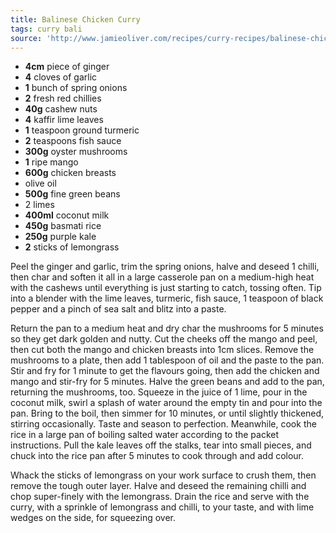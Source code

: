 ```yaml
---
title: Balinese Chicken Curry
tags: curry bali
source: 'http://www.jamieoliver.com/recipes/curry-recipes/balinese-chicken-curry/'
---
```


- **4cm** piece of ginger
- **4** cloves of garlic
- **1** bunch of spring onions
- **2** fresh red chillies
- **40g** cashew nuts
- **4** kaffir lime leaves
- **1** teaspoon ground turmeric
- **2** teaspoons fish sauce
- **300g** oyster mushrooms
- **1** ripe mango
- **600g** chicken breasts
- olive oil
- **500g** fine green beans
- 2 limes
- **400ml** coconut milk
- **450g** basmati rice
- **250g** purple kale
- **2** sticks of lemongrass

Peel the ginger and garlic, trim the spring onions, halve and deseed 1 chilli, then char and soften it all in a large casserole pan on a medium-high heat with the cashews until everything is just starting to catch, tossing often. Tip into a blender with the lime leaves, turmeric, fish sauce, 1 teaspoon of black pepper and a pinch of sea salt and blitz into a paste.

Return the pan to a medium heat and dry char the mushrooms for 5 minutes so they get dark golden and nutty. Cut the cheeks off the mango and peel, then cut both the mango and chicken breasts into 1cm slices. Remove the mushrooms to a plate, then add 1 tablespoon of oil and the paste to the pan. Stir and fry for 1 minute to get the flavours going, then add the chicken and mango and stir-fry for 5 minutes. Halve the green beans and add to the pan, returning the mushrooms, too. Squeeze in the juice of 1 lime, pour in the coconut milk, swirl a splash of water around the empty tin and pour into the pan. Bring to the boil, then simmer for 10 minutes, or until slightly thickened, stirring occasionally. Taste and season to perfection. Meanwhile, cook the rice in a large pan of boiling salted water according to the packet instructions. Pull the kale leaves off the stalks, tear into small pieces, and chuck into the rice pan after 5 minutes to cook through and add colour.

Whack the sticks of lemongrass on your work surface to crush them, then remove the tough outer layer. Halve and deseed the remaining chilli and chop super-finely with the lemongrass. Drain the rice and serve with the curry, with a sprinkle of lemongrass and chilli, to your taste, and with lime wedges on the side, for squeezing over.
